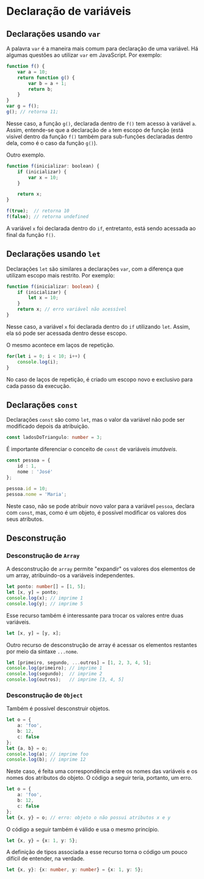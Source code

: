 # Declaração de variáveis

## Declarações usando `var`

A palavra `var` é a maneira mais comum para declaração de uma variável. Há algumas questões ao utilizar `var` em JavaScript. Por exemplo:

```javascript
function f() {
    var a = 10;
    return function g() {
        var b = a + 1;
        return b;
    }
}
var g = f();
g(); // retorna 11;
```

Nesse caso, a função `g()`, declarada dentro de `f()` tem acesso à variável `a`. Assim, entende-se que a declaração de `a` tem escopo de função (está visível dentro da função `f()` também para sub-funções declaradas dentro dela, como é o caso da função `g()`).

Outro exemplo.

```javascript
function f(inicializar: boolean) {
    if (inicializar) {
        var x = 10;
    }

    return x;
}

f(true);  // retorna 10
f(false); // retorna undefined
```

A variável `x` foi declarada dentro do `if`, entretanto, está sendo acessada ao final da função `f()`.

## Declarações usando `let`

Declarações `let` são similares a declarações `var`, com a diferença que utilizam escopo mais restrito. Por exemplo:

```typescript
function f(inicializar: boolean) {
    if (inicializar) {
        let x = 10;
    }
    return x; // erro variável não acessível
}
```

Nesse caso, a variável `x` foi declarada dentro do `if` utilizando `let`. Assim, ela só pode ser acessada dentro desse escopo.

O mesmo acontece em laços de repetição.

```typescript
for(let i = 0; i < 10; i++) {
    console.log(i);
}
```

No caso de laços de repetição, é criado um escopo novo e exclusivo para cada passo da execução.

## Declarações `const`

Declarações `const` são como `let`, mas o valor da variável não pode ser modificado depois da atribuição.

```typescript
const ladosDoTriangulo: number = 3;
```

É importante diferenciar o conceito de `const` de variáveis _imutáveis_. 

```typescript
const pessoa = {
    id : 1,
    nome : 'José'
};

pessoa.id = 10;
pessoa.nome = 'Maria';
```

Neste caso, não se pode atribuir novo valor para a variável `pessoa`, declara com `const`, mas, como é um objeto, é possível modificar os valores dos seus atributos.

## Desconstrução

### Desconstrução de `Array`

A desconstrução de `array` permite "expandir" os valores dos elementos de um array, atribuindo-os a variáveis independentes.

```typescript
let ponto: number[] = [1, 5];
let [x, y] = ponto;
console.log(x); // imprime 1
console.log(y); // imprime 5
```

Esse recurso também é interessante para trocar os valores entre duas variáveis.

```typescript
let [x, y] = [y, x];
```

Outro recurso de desconstrução de array é acessar os elementos restantes por meio da sintaxe `...nome`.

```typescript
let [primeiro, segundo, ...outros] = [1, 2, 3, 4, 5];
console.log(primeiro); // imprime 1
console.log(segundo);  // imprime 2
console.log(outros);   // imprime [3, 4, 5]
```

### Desconstrução de `Object`

Também é possível desconstruir objetos.

```typescript
let o = {
    a: 'foo',
    b: 12,
    c: false
};
let {a, b} = o;
console.log(a); // imprime foo
console.log(b); // imprime 12
```

Neste caso, é feita uma correspondência entre os nomes das variáveis e os nomes dos atributos do objeto. O código a seguir teria, portanto, um erro.

```typescript
let o = {
    a: 'foo',
    b: 12,
    c: false
};
let {x, y} = o; // erro: objeto o não possui atributos x e y
```

O código a seguir também é válido e usa o mesmo princípio.

```typescript
let {x, y} = {x: 1, y: 5};
```

A definição de tipos associada a esse recurso torna o código um pouco difícil de entender, na verdade.

```typescript
let {x, y}: {x: number, y: number} = {x: 1, y: 5};
```